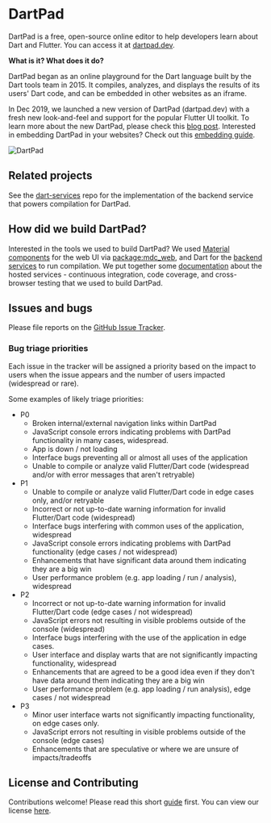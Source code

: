# DartPad

DartPad is a free, open-source online editor to help developers learn about Dart
and Flutter. You can access it at [dartpad.dev](http://dartpad.dev).

**What is it? What does it do?**

DartPad began as an online playground for the Dart language built by the Dart
tools team in 2015. It compiles, analyzes, and displays the results of its
users' Dart code, and can be embedded in other websites as an iframe.

In Dec 2019, we launched a new version of DartPad (dartpad.dev) with a fresh new
look-and-feel and support for the popular Flutter UI toolkit. To learn more
about the new DartPad, please check this [blog
post](https://medium.com/dartlang/a-brand-new-dartpad-dev-with-flutter-support-16fe6027784).
Interested in embedding DartPad in your websites? Check out this [embedding
guide](https://github.com/dart-lang/dart-pad/wiki/Embedding-Guide).

![DartPad](https://raw.githubusercontent.com/dart-lang/dart-pad/main/doc/images/Sunflower.png)

## **Related projects**

See the [dart-services](https://github.com/dart-lang/dart-services) repo for the
implementation of the backend service that powers compilation for DartPad.

## **How did we build DartPad?**

Interested in the tools we used to build DartPad? We used [Material
components](https://material.io/develop/web/) for the web UI via
[package:mdc_web](https://pub.dev/packages/mdc_web), and Dart for the [backend
services](https://github.com/dart-lang/dart-services) to run compilation. We put
together some [documentation](https://github.com/dart-lang/dart-pad/wiki) about
the hosted services - continuous integration, code coverage, and cross-browser
testing that we used to build DartPad.

## **Issues and bugs**

Please file reports on the [GitHub Issue
Tracker](https://github.com/dart-lang/dart-pad/issues).

### **Bug triage priorities**

Each issue in the tracker will be assigned a priority based on the impact to
users when the issue appears and the number of users impacted (widespread or
rare).

Some examples of likely triage priorities:

*   P0
    *   Broken internal/external navigation links within DartPad
    *   JavaScript console errors indicating problems with DartPad functionality in many cases, widespread.
    *   App is down / not loading
    *   Interface bugs preventing all or almost all uses of the application
    *   Unable to compile or analyze valid Flutter/Dart code (widespread and/or with error messages that aren't retryable)
*   P1
    *   Unable to compile or analyze valid Flutter/Dart code in edge cases only, and/or retryable
    *   Incorrect or not up-to-date warning information for invalid Flutter/Dart code (widespread)
    *   Interface bugs interfering with common uses of the application, widespread
    *   JavaScript console errors indicating problems with DartPad functionality (edge cases / not widespread)
    *   Enhancements that have significant data around them indicating they are a big win
    *   User performance problem (e.g. app loading / run / analysis), widespread
*   P2
    *   Incorrect or not up-to-date warning information for invalid Flutter/Dart code (edge cases / not widespread)
    *   JavaScript errors not resulting in visible problems outside of the console (widespread)
    *   Interface bugs interfering with the use of the application in edge cases.
    *   User interface and display warts that are not significantly impacting functionality, widespread
    *   Enhancements that are agreed to be a good idea even if they don't have data around them indicating they are a big win
    *   User performance problem (e.g. app loading / run analysis), edge cases / not widespread
*   P3
    *   Minor user interface warts not significantly impacting functionality, on edge cases only.
    *   JavaScript errors not resulting in visible problems outside of the console (edge cases)
    *   Enhancements that are speculative or where we are unsure of impacts/tradeoffs

## **License and Contributing**

Contributions welcome! Please read this short
[guide](https://github.com/dart-lang/dart-pad/blob/main/CONTRIBUTING.md)
first. You can view our license
[here](https://github.com/dart-lang/dart-pad/blob/main/LICENSE).
